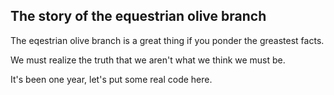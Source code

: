 ## The story of the equestrian olive branch

The eqestrian olive branch is a great thing if you ponder the greastest facts.

We must realize the truth that we aren't what we think we must be.

It's been one year, let's put some real code here.
